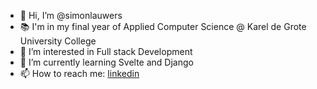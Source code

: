 - 👋 Hi, I’m @simonlauwers
- 📚 I'm in my final year of Applied Computer Science @ Karel de Grote University College
- 👀 I’m interested in Full stack Development
- 🌱 I’m currently learning Svelte and Django
- 📫 How to reach me: [linkedin](https://www.linkedin.com/in/simonlauwers/)


<!---
simonlauwers/simonlauwers is a ✨ special ✨ repository because its `README.md` (this file) appears on your GitHub profile.
You can click the Preview link to take a look at your changes.
--->
